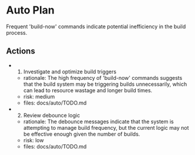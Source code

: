 # Auto Plan

Frequent 'build-now' commands indicate potential inefficiency in the build process.

## Actions
- 1. Investigate and optimize build triggers
  - rationale: The high frequency of 'build-now' commands suggests that the build system may be triggering builds unnecessarily, which can lead to resource wastage and longer build times.
  - risk: medium
  - files: docs/auto/TODO.md
- 2. Review debounce logic
  - rationale: The debounce messages indicate that the system is attempting to manage build frequency, but the current logic may not be effective enough given the number of builds.
  - risk: low
  - files: docs/auto/TODO.md